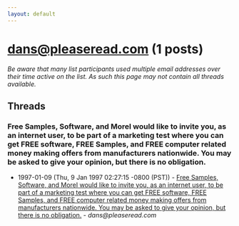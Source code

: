 ```yaml
---
layout: default
---
```


# dans@pleaseread.com (1 posts)

_Be aware that many list participants used multiple email addresses over their time active on the list. As such this page may not contain all threads available._

## Threads

### Free Samples, Software, and MoreI would like to invite you, as an internet user, to be part of a marketing test where you can get FREE software, FREE Samples, and FREE computer related money making offers from manufacturers nationwide. You may be asked to give your opinion, but there is no obligation.
+ 1997-01-09 (Thu, 9 Jan 1997 02:27:15 -0800 (PST)) - [Free Samples, Software, and MoreI would like to invite you, as an internet user, to be part of a marketing test where you can get FREE software, FREE Samples, and FREE computer related money making offers from manufacturers nationwide. You may be asked to give your opinion, but there is no obligation.](/archive/1997/01/e1a5cc27150737755f9b45f85c3bc6691f7fbad724c2366811f63c027c41bfe2) - _dans@pleaseread.com_

